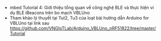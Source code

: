 + mbed Tutorial 4: Giới thiệu tổng quan về công nghệ BLE và thực hiện ví dụ BLE iBeacons trên bo mạch VBLUno
+ Tham khảo lý thuyết tại Tut2, Tu3 của loạt bài hướng dẫn Arduino for VBLUno tại link sau
https://github.com/VNGIoTLab/Arduino_VBLUno_nRF51822/tree/master/Tutorial
